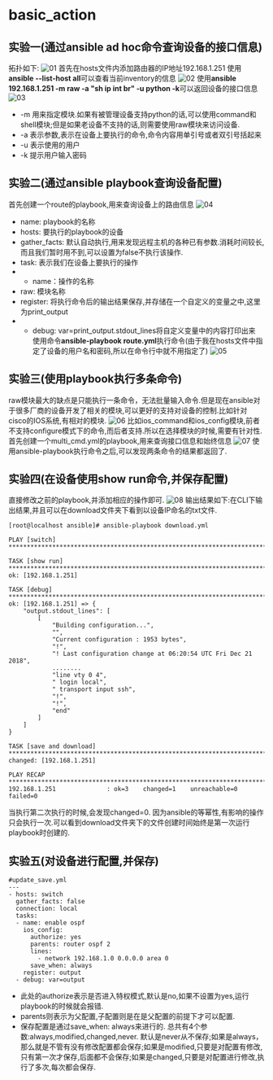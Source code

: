 # basic_action
## 实验一(通过ansible ad hoc命令查询设备的接口信息)
拓扑如下:
![01](./images/cisco/ios/topo.png)
首先在hosts文件内添加路由器的IP地址192.168.1.251
使用**ansible --list-host all**可以查看当前inventory的信息
![02](./images/cisco/ios/list-host.PNG)
使用**ansible 192.168.1.251 -m raw -a "sh ip int br" -u python -k**可以返回设备的接口信息
![03](./images/cisco/ios/basic_action_3.PNG)
* -m 用来指定模块.如果有被管理设备支持python的话,可以使用command和shell模块;但是如果老设备不支持的话,则需要使用raw模块来访问设备.
* -a 表示参数,表示在设备上要执行的命令,命令内容用单引号或者双引号括起来
* -u 表示使用的用户
* -k 提示用户输入密码
## 实验二(通过ansible playbook查询设备配置)
首先创建一个route的playbook,用来查询设备上的路由信息
![04](./images/cisco/ios/basic_action_4.png)
* name: playbook的名称
* hosts: 要执行的playbook的设备
* gather_facts: 默认自动执行,用来发现远程主机的各种已有参数.消耗时间较长,而且我们暂时用不到,可以设置为false不执行该操作.
* task: 表示我们在设备上要执行的操作
* - name：操作的名称
* raw: 模块名称
* register: 将执行命令后的输出结果保存,并存储在一个自定义的变量之中,这里为print_output
* - debug: var=print_output.stdout_lines将自定义变量中的内容打印出来
使用命令**ansible-playbook route.yml**执行命令(由于我在hosts文件中指定了设备的用户名和密码,所以在命令行中就不用指定了)
![05](./images/cisco/ios/basic_action_5.png)
## 实验三(使用playbook执行多条命令)
raw模块最大的缺点是只能执行一条命令，无法批量输入命令.但是现在ansible对于很多厂商的设备开发了相关的模块,可以更好的支持对设备的控制.比如针对cisco的IOS系统,有相对的模块.
![06](./images/cisco/ios/basic_action_6.png)
比如ios_command和ios_config模块,前者不支持configure模式下的命令,而后者支持.所以在选择模块的时候,需要有针对性.
首先创建一个multi_cmd.yml的playbook,用来查询接口信息和始终信息
![07](./images/cisco/ios/basic_action_7.png)
使用ansible-playbook执行命令之后,可以发现两条命令的结果都返回了.
## 实验四(在设备使用show run命令,并保存配置)
直接修改之前的playbook,并添加相应的操作即可.
![08](./images/cisco/ios/basic_action_8.png)
输出结果如下:在CLI下输出结果,并且可以在download文件夹下看到以设备IP命名的txt文件.
```
[root@localhost ansible]# ansible-playbook download.yml

PLAY [switch] ********************************************************************************************************************

TASK [show run] ******************************************************************************************************************
ok: [192.168.1.251]

TASK [debug] *********************************************************************************************************************
ok: [192.168.1.251] => {
    "output.stdout_lines": [
        [
            "Building configuration...",
            "",
            "Current configuration : 1953 bytes",
            "!",
            "! Last configuration change at 06:20:54 UTC Fri Dec 21 2018",
            ........
            "line vty 0 4",
            " login local",
            " transport input ssh",
            "!",
            "!",
            "end"
        ]
    ]
}

TASK [save and download] *********************************************************************************************************
changed: [192.168.1.251]

PLAY RECAP ***********************************************************************************************************************
192.168.1.251              : ok=3    changed=1    unreachable=0    failed=0  
```
当执行第二次执行的时候,会发现changed=0. 因为ansible的等幂性,有影响的操作只会执行一次.可以看到download文件夹下的文件创建时间始终是第一次运行playbook时创建的.
## 实验五(对设备进行配置,并保存)
```
#update_save.yml
---
- hosts: switch
  gather_facts: false
  connection: local
  tasks:
  - name: enable ospf
    ios_config:
      authorize: yes
      parents: router ospf 2
      lines:
        - network 192.168.1.0 0.0.0.0 area 0
      save_when: always
    register: output
  - debug: var=output
```
* 此处的authorize表示是否进入特权模式,默认是no,如果不设置为yes,运行playbook的时候就会报错.
* parents则表示为父配置,子配置则是在是父配置的前提下才可以配置.
* 保存配置是通过save_when: always来进行的. 总共有4个参数:always,modified,changed,never. 默认是never从不保存;如果是always，那么就是不管有没有修改配置都会保存;如果是modified,只要是对配置有修改,只有第一次才保存,后面都不会保存;如果是changed,只要是对配置进行修改,执行了多次,每次都会保存.
